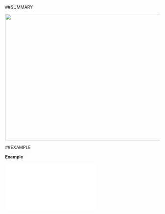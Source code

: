 

##SUMMARY

<IMG border=0 src="file:///C:/Users/MARGRE~1.SUP/AppData/Local/Temp/SNAGHTML1e500491.PNG" width=632 height=411>


##EXAMPLE

**Example**

![](../../Examples/vbs/ClientScript.OnFindSelectionViewShown.vbs.txt)





